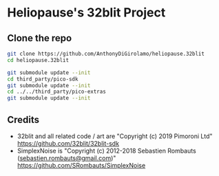 # Heliopause's 32blit Project

## Clone the repo

```sh
git clone https://github.com/AnthonyDiGirolamo/heliopause.32blit
cd heliopause.32blit

git submodule update --init
cd third_party/pico-sdk
git submodule update --init
cd ../../third_party/pico-extras
git submodule update --init
```

## Credits

- 32blit and all related code / art are "Copyright (c) 2019 Pimoroni Ltd" https://github.com/32blit/32blit-sdk
- SimplexNoise is "Copyright (c) 2012-2018 Sebastien Rombauts (sebastien.rombauts@gmail.com)" https://github.com/SRombauts/SimplexNoise


